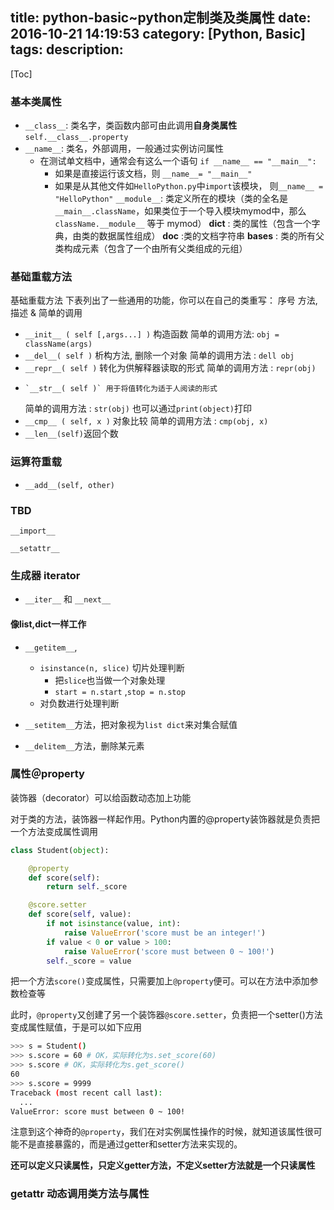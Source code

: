 title: python-basic~python定制类及类属性
date: 2016-10-21 14:19:53
category: [Python, Basic]
tags:
description:
----
[Toc]

### 基本类属性 

*   `__class__`: 类名字，类函数内部可由此调用**自身类属性** `self.__class__.property`
*   `__name__`: 类名，外部调用，一般通过实例访问属性
    *   在测试单文档中，通常会有这么一个语句 `if __name__ == "__main__":`
        *   如果是直接运行该文档，则 `__name__= "__main__"`
        *   如果是从其他文件如`HelloPython.py`中`import`该模块，
            则`__name__ = "HelloPython"`
`__module__`: 类定义所在的模块（类的全名是`__main__.className`，如果类位于一个导入模块mymod中，那么`className.__module__` 等于 mymod）
__dict__ : 类的属性（包含一个字典，由类的数据属性组成）
__doc__ :类的文档字符串
__bases__ : 类的所有父类构成元素（包含了一个由所有父类组成的元组）

### 基础重载方法

基础重载方法
下表列出了一些通用的功能，你可以在自己的类重写：
序号  方法, 描述 & 简单的调用
*	`__init__ ( self [,args...] )` 构造函数
    简单的调用方法: `obj = className(args)`
*	`__del__( self )` 析构方法, 删除一个对象
    简单的调用方法 : `dell obj`
*	`__repr__( self )` 转化为供解释器读取的形式
    简单的调用方法 : `repr(obj)`
*	  `__str__( self )` 用于将值转化为适于人阅读的形式
    简单的调用方法 : `str(obj)`
    也可以通过`print(object)`打印
*	`__cmp__ ( self, x )` 对象比较
    简单的调用方法 : `cmp(obj, x)`
*   `__len__(self)`返回个数

### 运算符重载

*	`__add__(self, other)`

### TBD

`__import__`

`__setattr__`

### 生成器 iterator

*   `__iter__` 和 `__next__`

#### 像list,dict一样工作

*   `__getitem__`, 
    *   `isinstance(n, slice)` 切片处理判断
        *   把`slice`也当做一个对象处理
        *   `start = n.start` ,`stop = n.stop` 
    *   对负数进行处理判断

*   `__setitem__`方法，把对象视为`list dict`来对集合赋值
*   `__delitem__`方法，删除某元素

### 属性＠property

装饰器（decorator）可以给函数动态加上功能

对于类的方法，装饰器一样起作用。Python内置的@property装饰器就是负责把一个方法变成属性调用
```python
class Student(object):

    @property
    def score(self):
        return self._score

    @score.setter
    def score(self, value):
        if not isinstance(value, int):
            raise ValueError('score must be an integer!')
        if value < 0 or value > 100:
            raise ValueError('score must between 0 ~ 100!')
        self._score = value
```
把一个方法`score()`变成属性，只需要加上`@property`便可。可以在方法中添加参数检查等

此时，`@property`又创建了另一个装饰器`@score.setter`，负责把一个setter()方法
变成属性赋值，于是可以如下应用

```bash
>>> s = Student()
>>> s.score = 60 # OK，实际转化为s.set_score(60)
>>> s.score # OK，实际转化为s.get_score()
60
>>> s.score = 9999
Traceback (most recent call last):
  ...
ValueError: score must between 0 ~ 100!
```

注意到这个神奇的`@property`，我们在对实例属性操作的时候，就知道该属性很可能不是直接暴露的，而是通过getter和setter方法来实现的。

**还可以定义只读属性，只定义getter方法，不定义setter方法就是一个只读属性**

### __getattr__ 动态调用类方法与属性


